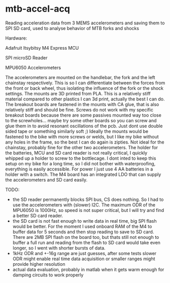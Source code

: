 # mtb-accel-acq
Reading acceleration data from 3 MEMS accelerometers and saving them to SPI SD card, used to analyse behavior of MTB forks and shocks

Hardware:

Adafruit Itsybitsy M4 Express MCU

SPI microSD Reader

MPU6050 Accelerometers

The accelerometers are mounted on the handlebar, the fork and the left chainstay respectively. This is so I can differentiate between the forces from the front or back wheel, thus isolating the influence of the fork or the shock settings. The mounts are 3D printed from PLA. This is a relatively stiff material compared to other plastics I can 3d print, actually the best I can do. The breakout boards are fastened in the mounts with CA glue, that is also relatively stiff and should be fine. Screws do not work with my specific breakout boards because there are some passives mounted way too close to the screwholes... maybe try some other boards so you can screw and glue them in to avoid resonant oscillations of the pcb. Just dont use double sided tape or something similarly soft ;)
Ideally the mounts would be fastened to the bike with more screws or welds, but I like my bike without any holes in the frame, so the best I can do again is zipties. Not ideal for the chainstay, probably fine for the other two accelerometers. The holder for the batteries, MCU and SD card reader is not really critical, I quickly whipped up a holder to screw to the bottlecage. I dont inted to keep this setup on my bike for a long time, so I did not bother with waterproofing, everything is easily accessible.
For power I just use 4 AA batteries in a holder with a switch. The M4 board has an integrated LDO that can supply the accelerometers and SD card easily.

TODO:
- the SD reader permanently blocks SPI bus, CS does nothing. So I had to use the accelerometers with (slower) I2C. The maximum ODR of the MPU6050 is 1000Hz, so speed is not super critical, but I will try and find a better SD card reader.
- the SD card is not fast enough to write data in real time, big SPI flash would be better. For the moment I used onboard RAM of the M4 to buffer data for 5 seconds and then stop reading to save to SD card. There are 2MB SPI flash on the board too, but thats still not enough to buffer a full run and reading from the flash to SD card would take even longer, so I went with shorter bursts of data.
- 1kHz ODR and +-16g range are just guesses, after some tests slower ODR might enable real time data acquisition or smaller ranges might provide higher resolution
- actual data evaluation, probably in matlab when it gets warm enough for damping circuits to work properly
